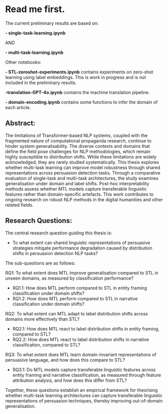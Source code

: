 # Read me first.

The current preliminary results are based on:

**- single-task-learning.ipynb**

AND

**- multi-task-learning.ipynb**

Other notebooks:

**- STL-zeroshot-experiments.ipynb** contains experiments on zero-shot learning using label embeddings. This is work in progress and is not included in the preliminary results.

**-translation-GPT-4o.ipynb** contains the machine translation pipeline.

**- domain-encoding.ipynb** contains some functions to infer the domain of each article.







## Abstract:

The limitations of Transformer-based NLP systems, coupled with the fragmented nature of computational propaganda research, continue to hinder system generalisability. The diverse contexts and domains that define the field pose challenges for NLP methodologies, which remain highly susceptible to distribution shifts. While these limitations are widely acknowledged, they are rarely studied systematically. This thesis explores whether multi-task learning can improve model robustness through shared representations across persuasion detection tasks. Through a comparative evaluation of single-task and multi-task architectures, the study examines generalisation under domain and label shifts. Post-hoc interpretability methods assess whether MTL models capture transferable linguistic features rather than domain-specific artefacts. This work contributes to ongoing research on robust NLP methods in the digital humanities and other related fields.

## Research Questions:

The central research question guiding this thesis is: 

- To what extent can shared linguistic representations of persuasive strategies mitigate performance degradation caused by distribution shifts in persuasion detection NLP tasks?

The sub-questions are as follows:

RQ1: To what extent does MTL improve generalisation compared to STL in unseen domains, as measured by classification performance?
- RQ1.1: How does MTL perform compared to STL in entity framing classification under domain shifts?
- RQ1.2: How does MTL perform compared to STL in narrative classification under domain shifts?
  
RQ2: To what extent can MTL adapt to label distribution shifts across domains more effectively than STL?
- RQ2.1: How does MTL react to label distribution shifts in entity framing, compared to STL?
- RQ2.2: How does MTL react to label distribution shifts in narrative classification, compared to STL?

RQ3: To what extent does MTL learn domain-invariant representations of persuasive language, and how does this compare to STL?
- RQ3.1: Do MTL models capture transferable linguistic features across entity framing and narrative classification, as measured through feature attribution analysis, and how does this differ from STL?


Together, these questions establish an empirical framework for theorising whether multi-task learning architectures can capture transferable linguistic representations of persuasion techniques, thereby improving out-of-domain generalisation.



